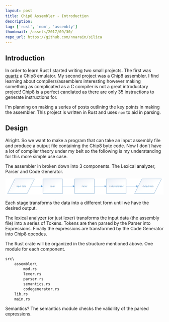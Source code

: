 ```yaml
---
layout: post
title: Chip8 Assembler - Introduction
description: 
tag: ['rust', 'nom', 'assembly']
thumbnail: /assets/2017/09/30/
repo_url: https://github.com/nnarain/silica
---
```


Introduction
------------

In order to learn Rust I started writing two small projects. The first was [quartz](https://github.com/nnarain/quartz) a Chip8 emulator. My second project was a Chip8 assembler. I find learning about compilers/assemblers interesting however making something as complicated as a C compiler is not a great introductary project! Chip8 is a perfect candiated as there are only 35 instructions to generate instructions for.

I'm planning on making a series of posts outlining the key points in making the assembler. This project is written in Rust and uses `nom` to aid in parsing.

Design
------

Alright. So we want to make a program that can take an input assembly file and produce a output file containing the Chip8 byte code. Now I don't have a lot of compiler theory under my belt so the following is my understanding for this more simple use case.


The assembler in broken down into 3 components. The Lexical analyzer, Parser and Code Generator.

![Image not found!](/assets/2017/09/30/components.png)

Each stage transforms the data into a different form until we have the desired output.

The lexical analyzer (or just lexer) transforms the input data (the assembly file) into a series of Tokens. Tokens are then parsed by the Parser into Expressions. Finally the expressions are transformed by the Code Generator into Chip8 opcodes.

The Rust crate will be organized in the structure mentioned above. One module for each component.

```
src\
    assembler\
        mod.rs
        lexer.rs
        parser.rs
        semantics.rs
        codegenerator.rs
    lib.rs
    main.rs
```

Semantics? The semantics module checks the validility of the parsed expressions.


